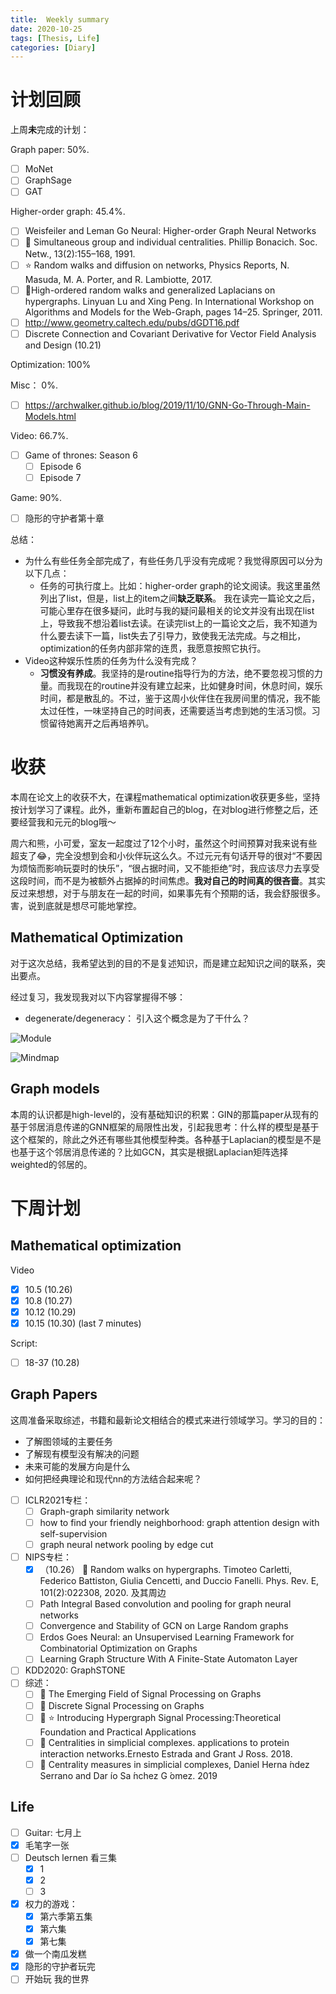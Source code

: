 ```yaml
---
title:  Weekly summary
date: 2020-10-25
tags: [Thesis, Life]
categories: [Diary]
---
```


# 计划回顾

上周**未**完成的计划：

Graph paper: 50%. 

- [ ] MoNet
- [ ] GraphSage
- [ ] GAT

Higher-order graph: 45.4%.

- [ ] Weisfeiler and Leman Go Neural: Higher-order Graph Neural Networks
- [ ] :star2: Simultaneous group and individual centralities. Phillip Bonacich. Soc. Netw., 13(2):155–168, 1991.
- [ ] :star: Random walks and diffusion on networks, Physics Reports, N. Masuda, M. A. Porter, and R. Lambiotte, 2017.
- [ ] :star2:High-ordered random walks and generalized Laplacians on hypergraphs.  Linyuan Lu and Xing Peng. In International Workshop on Algorithms and Models for the Web-Graph, pages 14–25. Springer, 2011.
- [ ] http://www.geometry.caltech.edu/pubs/dGDT16.pdf
- [ ] Discrete Connection and Covariant Derivative for Vector Field Analysis and Design (10.21)

Optimization: 100%

Misc： 0%. 

- [ ] https://archwalker.github.io/blog/2019/11/10/GNN-Go-Through-Main-Models.html

Video: 66.7%. 

- [ ] Game of thrones: Season 6 
  - [ ] Episode 6
  - [ ] Episode 7

Game: 90%.

- [ ] 隐形的守护者第十章

总结：

- 为什么有些任务全部完成了，有些任务几乎没有完成呢？我觉得原因可以分为以下几点：
  - 任务的可执行度上。比如：higher-order graph的论文阅读。我这里虽然列出了list，但是，list上的item之间**缺乏联系**。 我在读完一篇论文之后，可能心里存在很多疑问，此时与我的疑问最相关的论文并没有出现在list上，导致我不想沿着list去读。在读完list上的一篇论文之后，我不知道为什么要去读下一篇，list失去了引导力，致使我无法完成。与之相比，optimization的任务内部非常的连贯，我愿意按照它执行。
- Video这种娱乐性质的任务为什么没有完成？
  - **习惯没有养成**。我坚持的是routine指导行为的方法，绝不要忽视习惯的力量。而我现在的routine并没有建立起来，比如健身时间，休息时间，娱乐时间，都是散乱的。不过，鉴于这周小伙伴住在我房间里的情况，我不能太过任性，一味坚持自己的时间表，还需要适当考虑到她的生活习惯。习惯留待她离开之后再培养叭。

# 收获

本周在论文上的收获不大，在课程mathematical optimization收获更多些，坚持按计划学习了课程。此外，重新布置起自己的blog，在对blog进行修整之后，还要经营我和元元的blog哦～

周六和熊，小可爱，室友一起度过了12个小时，虽然这个时间预算对我来说有些超支了:joy:，完全没想到会和小伙伴玩这么久。不过元元有句话开导的很对“不要因为烦恼而影响玩耍时的快乐”，“很占据时间，又不能拒绝”时，我应该尽力去享受这段时间，而不是为被额外占据掉的时间焦虑。**我对自己的时间真的很吝啬**。其实反过来想想，对于与朋友在一起的时间，如果事先有个预期的话，我会舒服很多。害，说到底就是想尽可能地掌控。

## Mathematical Optimization

对于这次总结，我希望达到的目的不是复述知识，而是建立起知识之间的联系，突出要点。

经过复习，我发现我对以下内容掌握得不够：

- degenerate/degeneracy： 引入这个概念是为了干什么？

![Module](20201025Module.png)

![Mindmap](20201025Polyhedron.png)

## Graph models

本周的认识都是high-level的，没有基础知识的积累：GIN的那篇paper从现有的基于邻居消息传递的GNN框架的局限性出发，引起我思考：什么样的模型是基于这个框架的，除此之外还有哪些其他模型种类。各种基于Laplacian的模型是不是也基于这个邻居消息传递的？比如GCN，其实是根据Laplacian矩阵选择weighted的邻居的。

# 下周计划

## Mathematical optimization

Video

- [x] 10.5 (10.26)
- [x] 10.8 (10.27)
- [x] 10.12 (10.29)
- [x] 10.15 (10.30) (last 7 minutes)

Script:

- [ ] 18-37 (10.28)

## Graph Papers

这周准备采取综述，书籍和最新论文相结合的模式来进行领域学习。学习的目的：

- 了解图领域的主要任务
- 了解现有模型没有解决的问题
- 未来可能的发展方向是什么
- 如何把经典理论和现代nn的方法结合起来呢？
- [ ] ICLR2021专栏：
  - [ ] Graph-graph similarity network
  - [ ] how to find your friendly neighborhood: graph attention design with self-supervision
  - [ ] graph neural network pooling by edge cut
- [ ] NIPS专栏：
  - [x] （10.26） :star2: Random walks on hypergraphs. Timoteo Carletti, Federico Battiston, Giulia Cencetti, and Duccio Fanelli. Phys. Rev. E, 101(2):022308, 2020. 及其周边
  - [ ] Path Integral Based convolution and pooling for graph neural networks
  - [ ] Convergence and Stability of GCN on Large Random graphs
  - [ ] Erdos Goes Neural: an Unsupervised Learning Framework for Combinatorial Optimization on Graphs
  - [ ] Learning Graph Structure With A Finite-State Automaton Layer
- [ ] KDD2020: GraphSTONE
- [ ] 综述：
  - [ ] :book: The Emerging Field of Signal Processing on Graphs
  - [ ] :book: Discrete Signal Processing on Graphs
  - [ ] :book: :star: Introducing Hypergraph Signal Processing:Theoretical Foundation and Practical Applications
  - [ ] :book:  Centralities in simplicial complexes. applications to protein interaction networks.Ernesto Estrada and Grant J Ross. 2018.
  - [ ] :book:  Centrality measures in simplicial complexes, Daniel Herna ́ndez Serrano and Dar ́ıo Sa ́nchez G ́omez. 2019

## Life

- [ ] Guitar: 七月上
- [x] 毛笔字一张
- [ ] Deutsch lernen 看三集
  - [x] 1
  - [x] 2
  - [ ] 3
- [x] 权力的游戏：
  - [x] 第六季第五集
  - [x] 第六集
  - [x] 第七集
- [x] 做一个南瓜发糕
- [x] 隐形的守护者玩完
- [ ] 开始玩 我的世界